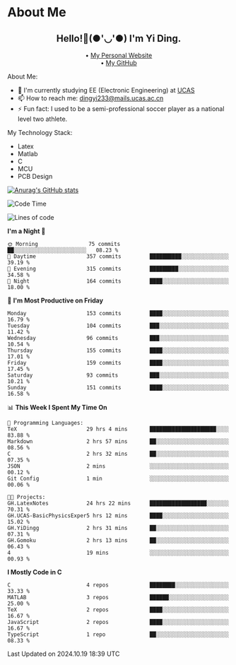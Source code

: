 # About Me

<h2 style="text-align:center;"> Hello!👋(●'◡'●) I'm Yi Ding.</h2>

<div style="text-align:center;">
  • <a href="https://yidingg.github.io/YiDingg">My Personal Website</a><br>
  • <a href="https://github.com/YiDingg">My GitHub</a>
</div>

About Me:
- 🔭 I'm currently studying EE (Electronic Engineering) at [UCAS](https://www.ucas.ac.cn/)
- 📫 How to reach me: dingyi233@mails.ucas.ac.cn
- ⚡ Fun fact: I used to be a semi-professional soccer player as a national level two athlete.

My Technology Stack:
- Latex
- Matlab
- C
- MCU
- PCB Design

[![Anurag's GitHub stats](https://github-readme-stats.vercel.app/api?username=YiDingg)](https://github.com/anuraghazra/github-readme-stats)

<!--START_SECTION:waka-->
![Code Time](http://img.shields.io/badge/Code%20Time-618%20hrs%2036%20mins-blue)

![Lines of code](https://img.shields.io/badge/From%20Hello%20World%20I%27ve%20Written-606.0%20thousand%20lines%20of%20code-blue)

**I'm a Night 🦉** 

```text
🌞 Morning                75 commits          ██░░░░░░░░░░░░░░░░░░░░░░░   08.23 % 
🌆 Daytime                357 commits         ██████████░░░░░░░░░░░░░░░   39.19 % 
🌃 Evening                315 commits         █████████░░░░░░░░░░░░░░░░   34.58 % 
🌙 Night                  164 commits         ████░░░░░░░░░░░░░░░░░░░░░   18.00 % 
```
📅 **I'm Most Productive on Friday** 

```text
Monday                   153 commits         ████░░░░░░░░░░░░░░░░░░░░░   16.79 % 
Tuesday                  104 commits         ███░░░░░░░░░░░░░░░░░░░░░░   11.42 % 
Wednesday                96 commits          ███░░░░░░░░░░░░░░░░░░░░░░   10.54 % 
Thursday                 155 commits         ████░░░░░░░░░░░░░░░░░░░░░   17.01 % 
Friday                   159 commits         ████░░░░░░░░░░░░░░░░░░░░░   17.45 % 
Saturday                 93 commits          ███░░░░░░░░░░░░░░░░░░░░░░   10.21 % 
Sunday                   151 commits         ████░░░░░░░░░░░░░░░░░░░░░   16.58 % 
```


📊 **This Week I Spent My Time On** 

```text
💬 Programming Languages: 
TeX                      29 hrs 4 mins       █████████████████████░░░░   83.88 % 
Markdown                 2 hrs 57 mins       ██░░░░░░░░░░░░░░░░░░░░░░░   08.56 % 
C                        2 hrs 32 mins       ██░░░░░░░░░░░░░░░░░░░░░░░   07.35 % 
JSON                     2 mins              ░░░░░░░░░░░░░░░░░░░░░░░░░   00.12 % 
Git Config               1 min               ░░░░░░░░░░░░░░░░░░░░░░░░░   00.06 % 

🐱‍💻 Projects: 
GH.LatexNotes            24 hrs 22 mins      ██████████████████░░░░░░░   70.31 % 
GH.UCAS-BasicPhysicsExper5 hrs 12 mins       ████░░░░░░░░░░░░░░░░░░░░░   15.02 % 
GH.YiDingg               2 hrs 31 mins       ██░░░░░░░░░░░░░░░░░░░░░░░   07.31 % 
GH.Gomoku                2 hrs 13 mins       ██░░░░░░░░░░░░░░░░░░░░░░░   06.43 % 
4                        19 mins             ░░░░░░░░░░░░░░░░░░░░░░░░░   00.93 % 
```

**I Mostly Code in C** 

```text
C                        4 repos             ████████░░░░░░░░░░░░░░░░░   33.33 % 
MATLAB                   3 repos             ██████░░░░░░░░░░░░░░░░░░░   25.00 % 
TeX                      2 repos             ████░░░░░░░░░░░░░░░░░░░░░   16.67 % 
JavaScript               2 repos             ████░░░░░░░░░░░░░░░░░░░░░   16.67 % 
TypeScript               1 repo              ██░░░░░░░░░░░░░░░░░░░░░░░   08.33 % 
```




 Last Updated on 2024.10.19 18:39 UTC
<!--END_SECTION:waka-->
